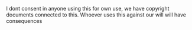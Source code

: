 I dont consent in anyone using this for own use, we have copyright documents connected to this. Whoever uses this against our will will have consequences